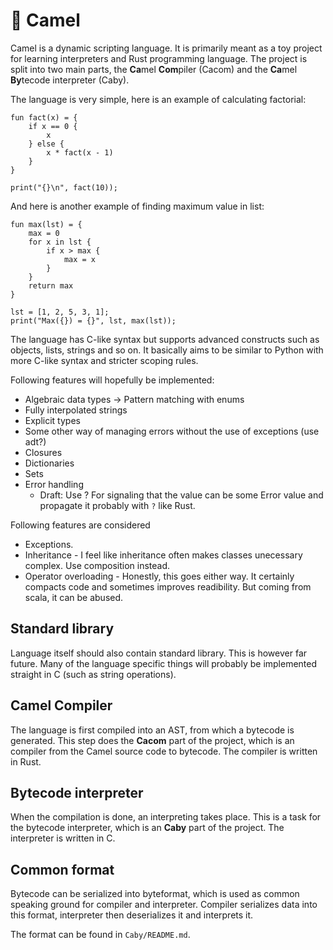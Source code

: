 # :camel: Camel

Camel is a dynamic scripting language. It is primarily meant as a toy project for learning interpreters and Rust programming language. The project is split into two main parts, the **Ca**mel **Com**piler (Cacom) and the **Ca**mel **By**tecode interpreter (Caby).

The language is very simple, here is an example of calculating factorial:

```
fun fact(x) = {
    if x == 0 {
        x
    } else {
        x * fact(x - 1)
    }
}

print("{}\n", fact(10));
```

And here is another example of finding maximum value in list:

```
fun max(lst) = {
    max = 0
    for x in lst {
        if x > max {
            max = x
        }
    }
    return max
}

lst = [1, 2, 5, 3, 1];
print("Max({}) = {}", lst, max(lst));
```

The language has C-like syntax but supports advanced constructs such as objects, lists, strings and so on. It basically aims to be similar to Python with more C-like syntax and stricter scoping rules.

Following features will hopefully be implemented:
- Algebraic data types -> Pattern matching with enums
- Fully interpolated strings
- Explicit types
- Some other way of managing errors without the use of exceptions (use adt?)
- Closures
- Dictionaries
- Sets
- Error handling
  - Draft: Use ? For signaling that the value can be some Error value and propagate it probably with `?` like Rust.

Following features are considered
- Exceptions.
- Inheritance - I feel like inheritance often makes classes unecessary complex. Use composition instead.
- Operator overloading - Honestly, this goes either way. It certainly compacts code and sometimes improves
                         readibility. But coming from scala, it can be abused.

## Standard library

Language itself should also contain standard library. This is however far future. Many of the language specific things will probably be implemented straight in C (such as string operations).

## Camel Compiler

The language is first compiled into an AST, from which a bytecode is generated. This step does the **Cacom** part of the project, which is an compiler from the Camel source code to bytecode. The compiler is written in Rust.

## Bytecode interpreter

When the compilation is done, an interpreting takes place. This is a task for the bytecode interpreter, which is an **Caby** part of the project. The interpreter is written in C.

## Common format

Bytecode can be serialized into byteformat, which is used as common speaking ground for compiler and interpreter. Compiler serializes data into this format, interpreter then deserializes it and interprets it.

The format can be found in `Caby/README.md`.
